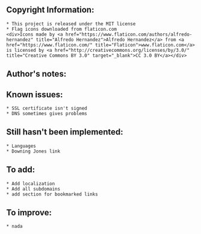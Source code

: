 ## Copyright Information:
	* This project is released under the MIT license
	* Flag icons downloaded from flaticon.com
    <div>Icons made by <a href="https://www.flaticon.com/authors/alfredo-hernandez" title="Alfredo Hernandez">Alfredo Hernandez</a> from <a href="https://www.flaticon.com/" title="Flaticon">www.flaticon.com</a> is licensed by <a href="http://creativecommons.org/licenses/by/3.0/" title="Creative Commons BY 3.0" target="_blank">CC 3.0 BY</a></div>

## Author's notes:
## Known issues:
	* SSL certificate isn't signed
	* DNS sometimes gives problems
	
## Still hasn't been implemented:
	* Languages
	* Downing Jones link

## To add:
	* Add localization
	* Add all subdomains
	* add section for bookmarked links

## To improve:
	* nada
